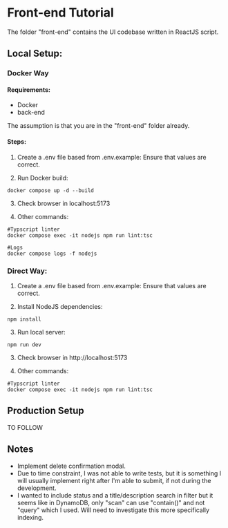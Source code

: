 # Front-end Tutorial
The folder "front-end" contains the UI codebase written in ReactJS script.

## Local Setup:

### Docker Way

#### Requirements:

- Docker
- back-end

The assumption is that you are in the "front-end" folder already.

#### Steps:

1. Create a .env file based from .env.example:
   Ensure that values are correct.

2. Run Docker build:
```
docker compose up -d --build
```

3. Check browser in localhost:5173

4. Other commands:
```
#Typscript linter
docker compose exec -it nodejs npm run lint:tsc

#Logs
docker compose logs -f nodejs
```

### Direct Way:

1. Create a .env file based from .env.example:
   Ensure that values are correct.

2. Install NodeJS dependencies:
```
npm install
```

3. Run local server:
```
npm run dev
```

3. Check browser in http://localhost:5173

4. Other commands:
```
#Typscript linter
docker compose exec -it nodejs npm run lint:tsc
```

## Production Setup

TO FOLLOW

## Notes

- Implement delete confirmation modal.
- Due to time constraint, I was not able to write tests, but it is something I will usually implement right after I'm able to submit, if not during the development.
- I wanted to include status and a title/description search in filter but it seems like in DynamoDB, only "scan" can use "contain()" and not "query" which I used. Will need to investigate this more specifically indexing.


